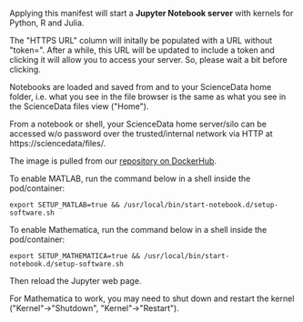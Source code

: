 Applying this manifest will start a **Jupyter Notebook server** with kernels for Python, R and Julia.

The "HTTPS URL" column will initally be populated with a URL without "token=". After a while, this URL will be updated to include a token and clicking it will allow you to access your server. So, please wait a bit before clicking.

Notebooks are loaded and saved from and to your ScienceData home folder, i.e. what you see in the file browser is the same as what you see in the ScienceData files view ("Home").

From a notebook or shell, your ScienceData  home server/silo can be accessed w/o password over the trusted/internal network via HTTP at https://sciencedata/files/.

The image is pulled from our [repository on DockerHub](https://hub.docker.com/r/sciencedata/jupyter_sciencedata).

To enable MATLAB, run the command below in a shell inside the pod/container:

```
export SETUP_MATLAB=true && /usr/local/bin/start-notebook.d/setup-software.sh
```

To enable Mathematica, run the command below in a shell inside the pod/container:

```
export SETUP_MATHEMATICA=true && /usr/local/bin/start-notebook.d/setup-software.sh
```

Then reload the Jupyter web page.

For Mathematica to work, you may need to shut down and restart the kernel ("Kernel"->"Shutdown", "Kernel"->"Restart").

